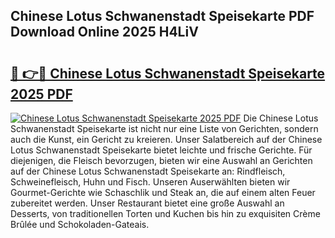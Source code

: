 ## Chinese Lotus Schwanenstadt Speisekarte PDF Download Online 2025 H4LiV

# <h2><a href="http://gcao06.nevu.top/?p=Chinese+Lotus+Schwanenstadt+Speisekarte">🔗 👉🔴 Chinese Lotus Schwanenstadt Speisekarte 2025 PDF</a></h2>

[![Chinese Lotus Schwanenstadt Speisekarte 2025 PDF](https://i.imgur.com/dBaPXMq.png)](http://gcao06.nevu.top/?p=Chinese+Lotus+Schwanenstadt+Speisekarte)
Die Chinese Lotus Schwanenstadt Speisekarte ist nicht nur eine Liste von Gerichten, sondern auch die Kunst, ein Gericht zu kreieren. Unser Salatbereich auf der Chinese Lotus Schwanenstadt Speisekarte bietet leichte und frische Gerichte. Für diejenigen, die Fleisch bevorzugen, bieten wir eine Auswahl an Gerichten auf der Chinese Lotus Schwanenstadt Speisekarte an: Rindfleisch, Schweinefleisch, Huhn und Fisch. Unseren Auserwählten bieten wir Gourmet-Gerichte wie Schaschlik und Steak an, die auf einem alten Feuer zubereitet werden. Unser Restaurant bietet eine große Auswahl an Desserts, von traditionellen Torten und Kuchen bis hin zu exquisiten Crème Brûlée und Schokoladen-Gateais.
